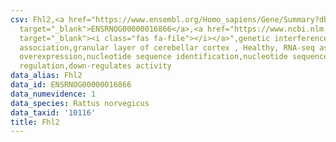 ```yaml
---
csv: Fhl2,<a href="https://www.ensembl.org/Homo_sapiens/Gene/Summary?db=core;g=ENSRNOG00000016866"
  target="_blank">ENSRNOG00000016866</a>,<a href="https://www.ncbi.nlm.nih.gov/pubmed/30467350"
  target="_blank"><i class="fas fa-file"></i></a>",genetic interference,functional
  association,granular layer of cerebellar cortex , Healthy, RNA-seq assay, hsf-1
  overexpression,nucleotide sequence identification,nucleotide sequence identification,transcriptional
  regulation,down-regulates activity
data_alias: Fhl2
data_id: ENSRNOG00000016866
data_numevidence: 1
data_species: Rattus norvegicus
data_taxid: '10116'
title: Fhl2
---
```

